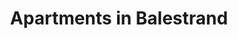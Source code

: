 ---
# HUGO
menu:
  main:
    weight: 2
    name: Apartments

url: /en/apartments

# SEO
sitemap:
  priority: 1

# CONTENT
title: Apartments in Balestrand
description: Our apartments are located centrally in Balestrand. With calm and quiet surroundings and an amazing view of the fjord. Balestrand offers beautiful scenery and high mountains with fantastic hiking opportunities. With short distances to grocery stores, tourist information and hiking opurtunities this is a perfect base for a longer stay.
intro: We use Airbnb for booking, below we have listed our apartments available for rental.
intro-button-text: Click for more practical info

---